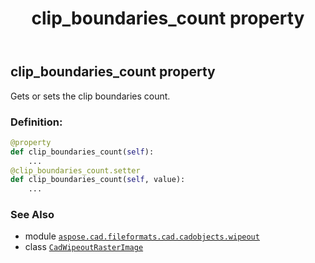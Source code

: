 ﻿---
title: clip_boundaries_count property
second_title: Aspose.CAD for Python via .NET API References
description: 
type: docs
weight: 150
url: /python-net/aspose.cad.fileformats.cad.cadobjects.wipeout/cadwipeoutrasterimage/clip_boundaries_count/
is_root: false
---

## clip_boundaries_count property


Gets or sets the clip boundaries count.
### Definition:
```python
@property
def clip_boundaries_count(self):
    ...
@clip_boundaries_count.setter
def clip_boundaries_count(self, value):
    ...
```

### See Also
* module [`aspose.cad.fileformats.cad.cadobjects.wipeout`](../../)
* class [`CadWipeoutRasterImage`](/cad/python-net/aspose.cad.fileformats.cad.cadobjects.wipeout/cadwipeoutrasterimage)
